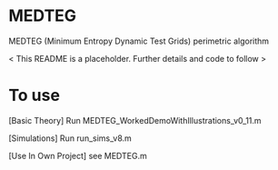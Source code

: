 # MEDTEG
MEDTEG (Minimum Entropy Dynamic Test Grids) perimetric algorithm

< This README is a placeholder. Further details and code to follow >

# To use
[Basic Theory] Run MEDTEG_WorkedDemoWithIllustrations_v0_11.m

[Simulations] Run run_sims_v8.m

[Use In Own Project] see MEDTEG.m
